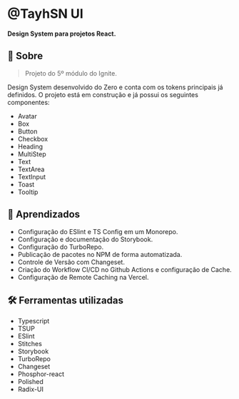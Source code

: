 # @TayhSN UI

**Design System para projetos React.**

## 📑 Sobre

> Projeto do 5º módulo do Ignite.

Design System desenvolvido do Zero e conta com os tokens principais já definidos. O projeto está em construção e já possui os seguintes componentes:

- Avatar
- Box
- Button
- Checkbox
- Heading
- MultiStep
- Text
- TextArea
- TextInput
- Toast
- Tooltip

## 🧠 Aprendizados

- Configuração do ESlint e TS Config em um Monorepo.
- Configuração e documentação do Storybook.
- Configuração do TurboRepo.
- Publicação de pacotes no NPM de forma automatizada.
- Controle de Versão com Changeset.
- Criação do Workflow CI/CD no Github Actions e configuração de Cache.
- Configuração de Remote Caching na Vercel.

## 🛠 Ferramentas utilizadas

- Typescript
- TSUP
- ESlint
- Stitches
- Storybook
- TurboRepo
- Changeset
- Phosphor-react
- Polished
- Radix-UI
